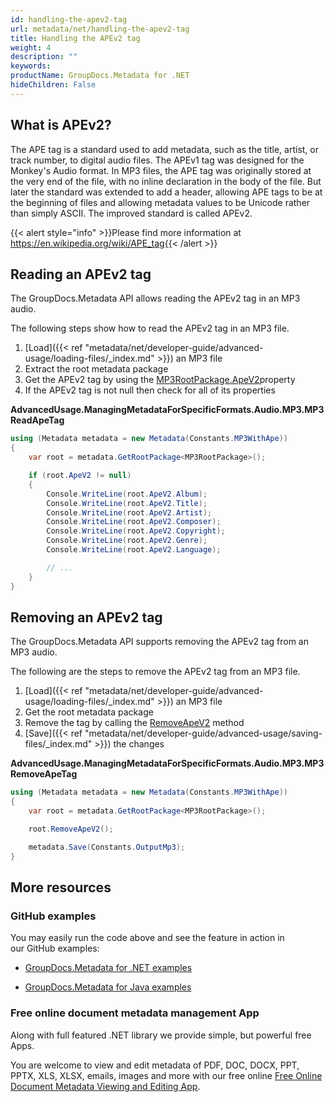 ```yaml
---
id: handling-the-apev2-tag
url: metadata/net/handling-the-apev2-tag
title: Handling the APEv2 tag
weight: 4
description: ""
keywords: 
productName: GroupDocs.Metadata for .NET
hideChildren: False
---
```

## What is APEv2?

The APE tag is a standard used to add metadata, such as the title, artist, or track number, to digital audio files. The APEv1 tag was designed for the Monkey's Audio format. In MP3 files, the APE tag was originally stored at the very end of the file, with no inline declaration in the body of the file. But later the standard was extended to add a header, allowing APE tags to be at the beginning of files and allowing metadata values to be Unicode rather than simply ASCII. The improved standard is called APEv2. 

{{< alert style="info" >}}Please find more information at https://en.wikipedia.org/wiki/APE_tag{{< /alert >}}

## Reading an APEv2 tag

The GroupDocs.Metadata API allows reading the APEv2 tag in an MP3 audio.

The following steps show how to read the APEv2 tag in an MP3 file.

1.  [Load]({{< ref "metadata/net/developer-guide/advanced-usage/loading-files/_index.md" >}}) an MP3 file
2.  Extract the root metadata package
3.  Get the APEv2 tag by using the [MP3RootPackage.ApeV2](https://apireference.groupdocs.com/net/metadata/groupdocs.metadata.formats.audio/mp3rootpackage/properties/apev2)property
4.  If the APEv2 tag is not null then check for all of its properties

**AdvancedUsage.ManagingMetadataForSpecificFormats.Audio.MP3.MP3ReadApeTag**

```csharp
using (Metadata metadata = new Metadata(Constants.MP3WithApe))
{
	var root = metadata.GetRootPackage<MP3RootPackage>();

	if (root.ApeV2 != null)
	{
		Console.WriteLine(root.ApeV2.Album);
		Console.WriteLine(root.ApeV2.Title);
		Console.WriteLine(root.ApeV2.Artist);
		Console.WriteLine(root.ApeV2.Composer);
		Console.WriteLine(root.ApeV2.Copyright);
		Console.WriteLine(root.ApeV2.Genre);
		Console.WriteLine(root.ApeV2.Language);

		// ...
	}
}
```

## Removing an APEv2 tag

The GroupDocs.Metadata API supports removing the APEv2 tag from an MP3 audio.

The following are the steps to remove the APEv2 tag from an MP3 file.

1.  [Load]({{< ref "metadata/net/developer-guide/advanced-usage/loading-files/_index.md" >}}) an MP3 file
2.  Get the root metadata package
3.  Remove the tag by calling the [RemoveApeV2](https://apireference.groupdocs.com/net/metadata/groupdocs.metadata.formats.audio/mp3rootpackage/methods/removeapev2) method
4.  [Save]({{< ref "metadata/net/developer-guide/advanced-usage/saving-files/_index.md" >}}) the changes

**AdvancedUsage.ManagingMetadataForSpecificFormats.Audio.MP3.MP3RemoveApeTag**

```csharp
using (Metadata metadata = new Metadata(Constants.MP3WithApe))
{
	var root = metadata.GetRootPackage<MP3RootPackage>();

	root.RemoveApeV2();

	metadata.Save(Constants.OutputMp3);
}
```

## More resources

### GitHub examples

You may easily run the code above and see the feature in action in our GitHub examples:

*   [GroupDocs.Metadata for .NET examples](https://github.com/groupdocs-metadata/GroupDocs.Metadata-for-.NET)
    
*   [GroupDocs.Metadata for Java examples](https://github.com/groupdocs-metadata/GroupDocs.Metadata-for-Java)
    

### Free online document metadata management App

Along with full featured .NET library we provide simple, but powerful free Apps.

You are welcome to view and edit metadata of PDF, DOC, DOCX, PPT, PPTX, XLS, XLSX, emails, images and more with our free online [Free Online Document Metadata Viewing and Editing App](https://products.groupdocs.app/metadata).
